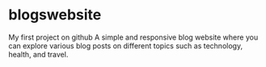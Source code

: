 # blogswebsite
My first project on github
A simple and responsive blog website where you can explore various blog posts on different topics such as technology, health, and travel.
